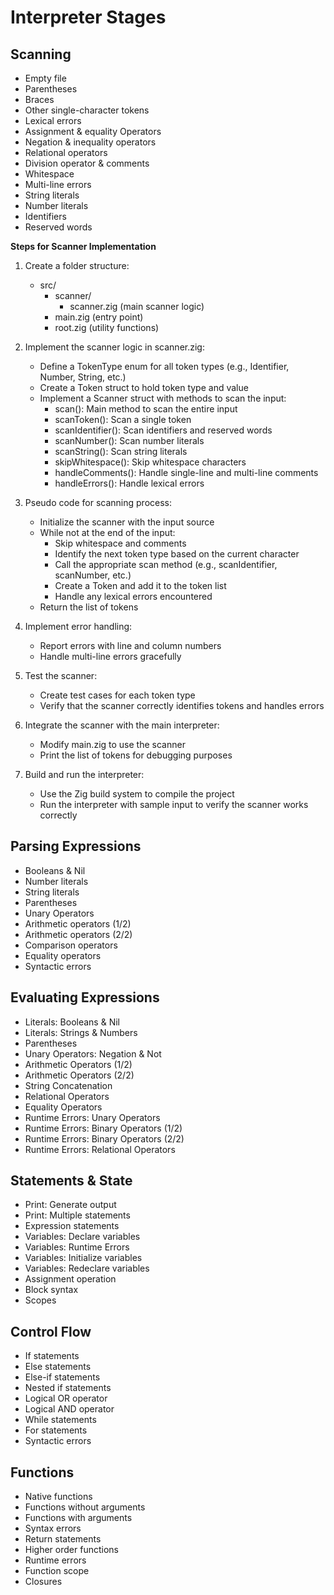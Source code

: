 # Interpreter Stages

## Scanning
- Empty file
- Parentheses
- Braces
- Other single-character tokens
- Lexical errors
- Assignment & equality Operators
- Negation & inequality operators
- Relational operators
- Division operator & comments
- Whitespace
- Multi-line errors
- String literals
- Number literals
- Identifiers
- Reserved words

**Steps for Scanner Implementation**

1. Create a folder structure:
   - src/
     - scanner/
       - scanner.zig (main scanner logic)
     - main.zig (entry point)
     - root.zig (utility functions)

2. Implement the scanner logic in scanner.zig:
   - Define a TokenType enum for all token types (e.g., Identifier, Number, String, etc.)
   - Create a Token struct to hold token type and value
   - Implement a Scanner struct with methods to scan the input:
     - scan(): Main method to scan the entire input
     - scanToken(): Scan a single token
     - scanIdentifier(): Scan identifiers and reserved words
     - scanNumber(): Scan number literals
     - scanString(): Scan string literals
     - skipWhitespace(): Skip whitespace characters
     - handleComments(): Handle single-line and multi-line comments
     - handleErrors(): Handle lexical errors

3. Pseudo code for scanning process:
   - Initialize the scanner with the input source
   - While not at the end of the input:
     - Skip whitespace and comments
     - Identify the next token type based on the current character
     - Call the appropriate scan method (e.g., scanIdentifier, scanNumber, etc.)
     - Create a Token and add it to the token list
     - Handle any lexical errors encountered
   - Return the list of tokens

4. Implement error handling:
   - Report errors with line and column numbers
   - Handle multi-line errors gracefully

5. Test the scanner:
   - Create test cases for each token type
   - Verify that the scanner correctly identifies tokens and handles errors

6. Integrate the scanner with the main interpreter:
   - Modify main.zig to use the scanner
   - Print the list of tokens for debugging purposes

7. Build and run the interpreter:
   - Use the Zig build system to compile the project
   - Run the interpreter with sample input to verify the scanner works correctly

## Parsing Expressions
- Booleans & Nil
- Number literals
- String literals
- Parentheses
- Unary Operators
- Arithmetic operators (1/2)
- Arithmetic operators (2/2)
- Comparison operators
- Equality operators
- Syntactic errors

## Evaluating Expressions
- Literals: Booleans & Nil
- Literals: Strings & Numbers
- Parentheses
- Unary Operators: Negation & Not
- Arithmetic Operators (1/2)
- Arithmetic Operators (2/2)
- String Concatenation
- Relational Operators
- Equality Operators
- Runtime Errors: Unary Operators
- Runtime Errors: Binary Operators (1/2)
- Runtime Errors: Binary Operators (2/2)
- Runtime Errors: Relational Operators

## Statements & State
- Print: Generate output
- Print: Multiple statements
- Expression statements
- Variables: Declare variables
- Variables: Runtime Errors
- Variables: Initialize variables
- Variables: Redeclare variables
- Assignment operation
- Block syntax
- Scopes

## Control Flow
- If statements
- Else statements
- Else-if statements
- Nested if statements
- Logical OR operator
- Logical AND operator
- While statements
- For statements
- Syntactic errors

## Functions
- Native functions
- Functions without arguments
- Functions with arguments
- Syntax errors
- Return statements
- Higher order functions
- Runtime errors
- Function scope
- Closures
